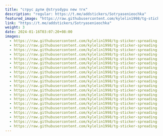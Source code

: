 ```yaml
---
title: "струс дупи @strysdypu new тгк"
description: "regular: https://t.me/addstickers/Sotryasenieochka"
featured_image: "https://raw.githubusercontent.com/kylelin1998/tg-sticker-spreading-worldwide-images/main/img/463f3d04-e8a2-43e6-92d5-5a032cc29d19.jpg"
link: "https://t.me/addstickers/Sotryasenieochka"
weight: 3
date: 2024-01-16T03:07:20+08:00
images:
  - https://raw.githubusercontent.com/kylelin1998/tg-sticker-spreading-worldwide-images/main/img/463f3d04-e8a2-43e6-92d5-5a032cc29d19.jpg
  - https://raw.githubusercontent.com/kylelin1998/tg-sticker-spreading-worldwide-images/main/img/c445d2ac-45eb-4d44-b1c7-29e29a82fb5a.jpg
  - https://raw.githubusercontent.com/kylelin1998/tg-sticker-spreading-worldwide-images/main/img/9245bbb6-659d-42bc-bbf2-f2af1c6f2e30.jpg
  - https://raw.githubusercontent.com/kylelin1998/tg-sticker-spreading-worldwide-images/main/img/545dda35-d0bd-4652-b10e-64d636d29f6c.jpg
  - https://raw.githubusercontent.com/kylelin1998/tg-sticker-spreading-worldwide-images/main/img/a153eaea-b58d-49c2-bba1-0bdab2e1757c.jpg
  - https://raw.githubusercontent.com/kylelin1998/tg-sticker-spreading-worldwide-images/main/img/fd53a28b-6d53-45c8-afa8-952f8eb0033a.jpg
  - https://raw.githubusercontent.com/kylelin1998/tg-sticker-spreading-worldwide-images/main/img/f1acfd8e-cc0c-441c-8dd5-e0a4cf1d4f0e.jpg
  - https://raw.githubusercontent.com/kylelin1998/tg-sticker-spreading-worldwide-images/main/img/982aea5d-5f07-44fd-82ee-6e5df508f99d.jpg
  - https://raw.githubusercontent.com/kylelin1998/tg-sticker-spreading-worldwide-images/main/img/1b026e8d-72cf-4d62-b6e4-834e282f2685.jpg
  - https://raw.githubusercontent.com/kylelin1998/tg-sticker-spreading-worldwide-images/main/img/534baa67-6a20-48c6-b9d5-ce4c0812e8b8.jpg
  - https://raw.githubusercontent.com/kylelin1998/tg-sticker-spreading-worldwide-images/main/img/7ce09120-c2b3-418c-85a7-353ece615926.jpg
  - https://raw.githubusercontent.com/kylelin1998/tg-sticker-spreading-worldwide-images/main/img/293b311e-a80f-4a31-9e8d-3e1f2c489524.jpg
  - https://raw.githubusercontent.com/kylelin1998/tg-sticker-spreading-worldwide-images/main/img/34f19386-2510-4e3a-93dc-3c78d32bd103.jpg
  - https://raw.githubusercontent.com/kylelin1998/tg-sticker-spreading-worldwide-images/main/img/a925ac62-a81b-4ce1-b1e1-38f7295be182.jpg
  - https://raw.githubusercontent.com/kylelin1998/tg-sticker-spreading-worldwide-images/main/img/cc3843eb-8e78-4b4c-b972-d4cdc4c9f5e4.jpg
  - https://raw.githubusercontent.com/kylelin1998/tg-sticker-spreading-worldwide-images/main/img/b38a70ae-e59c-43c9-bb69-93aa30e5cb92.jpg
  - https://raw.githubusercontent.com/kylelin1998/tg-sticker-spreading-worldwide-images/main/img/b8769f37-63c0-45f4-8623-2a4241da8fa4.jpg
  - https://raw.githubusercontent.com/kylelin1998/tg-sticker-spreading-worldwide-images/main/img/a616e32e-bc64-4b59-ae77-6abfe2b6485e.jpg
  - https://raw.githubusercontent.com/kylelin1998/tg-sticker-spreading-worldwide-images/main/img/eebd36e0-c1a4-426d-94a3-4b1492616f4d.jpg
  - https://raw.githubusercontent.com/kylelin1998/tg-sticker-spreading-worldwide-images/main/img/e0564bb7-3342-4895-9700-70dae6d9007e.jpg
---
```

